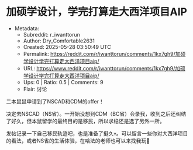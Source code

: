 # 加硕学设计，学完打算走大西洋项目AIP

- Metadata:
  - Subreddit: r_iwanttorun
  - Author: Dry_Comfortable2631
  - Created: 2025-05-28 03:50:49 UTC
  - Permalink: https://reddit.com/r/iwanttorun/comments/1kx7gh9/加硕学设计学完打算走大西洋项目aip/
  - URL: https://www.reddit.com/r/iwanttorun/comments/1kx7gh9/加硕学设计学完打算走大西洋项目aip/
  - Ups: 0 | Ratio: 0.5 | Comments: 9
  - Flair: 讨论


二本鼠鼠申请到了NSCAD和CDM的offer！

决定去NSCAD（NS省）。一开始没想到CDM（BC省）会录我，收到之后还纠结了好久，但本鼠留学的最终目的是移民，所以求稳还是选了另外一所。

发帖记录一下自己移民轨迹吧，也是准备了挺久💀。可以留言一些你对大西洋项目的看法，或者NS省的生活体验，在哈法的老师也可以来找我玩🫶

